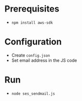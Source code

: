 # Prerequisites
- `npm install aws-sdk`

# Configuration
- Create `config.json`
- Set email address in the JS code

# Run
- `node ses_sendmail.js`
